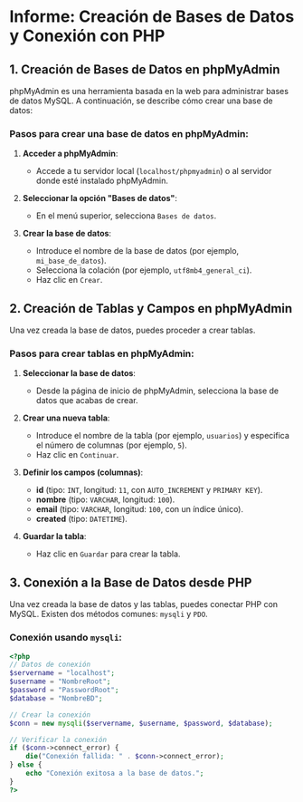 # Informe: Creación de Bases de Datos y Conexión con PHP

## 1. Creación de Bases de Datos en phpMyAdmin
phpMyAdmin es una herramienta basada en la web para administrar bases de datos MySQL. A continuación, se describe cómo crear una base de datos:

### Pasos para crear una base de datos en phpMyAdmin:
1. **Acceder a phpMyAdmin**:
   - Accede a tu servidor local (`localhost/phpmyadmin`) o al servidor donde esté instalado phpMyAdmin.
   
2. **Seleccionar la opción "Bases de datos"**:
   - En el menú superior, selecciona `Bases de datos`.

3. **Crear la base de datos**:
   - Introduce el nombre de la base de datos (por ejemplo, `mi_base_de_datos`).
   - Selecciona la colación (por ejemplo, `utf8mb4_general_ci`).
   - Haz clic en `Crear`.

## 2. Creación de Tablas y Campos en phpMyAdmin
Una vez creada la base de datos, puedes proceder a crear tablas.

### Pasos para crear tablas en phpMyAdmin:
1. **Seleccionar la base de datos**:
   - Desde la página de inicio de phpMyAdmin, selecciona la base de datos que acabas de crear.
   
2. **Crear una nueva tabla**:
   - Introduce el nombre de la tabla (por ejemplo, `usuarios`) y especifica el número de columnas (por ejemplo, `5`).
   - Haz clic en `Continuar`.

3. **Definir los campos (columnas)**:
   - **id** (tipo: `INT`, longitud: `11`, con `AUTO_INCREMENT` y `PRIMARY KEY`).
   - **nombre** (tipo: `VARCHAR`, longitud: `100`).
   - **email** (tipo: `VARCHAR`, longitud: `100`, con un índice único).
   - **created** (tipo: `DATETIME`).

4. **Guardar la tabla**:
   - Haz clic en `Guardar` para crear la tabla.

## 3. Conexión a la Base de Datos desde PHP
Una vez creada la base de datos y las tablas, puedes conectar PHP con MySQL. Existen dos métodos comunes: `mysqli` y `PDO`.

### Conexión usando `mysqli`:

```php
<?php
// Datos de conexión
$servername = "localhost";
$username = "NombreRoot";
$password = "PasswordRoot";
$database = "NombreBD";

// Crear la conexión
$conn = new mysqli($servername, $username, $password, $database);

// Verificar la conexión
if ($conn->connect_error) {
    die("Conexión fallida: " . $conn->connect_error);
} else {
    echo "Conexión exitosa a la base de datos.";
}
?>
